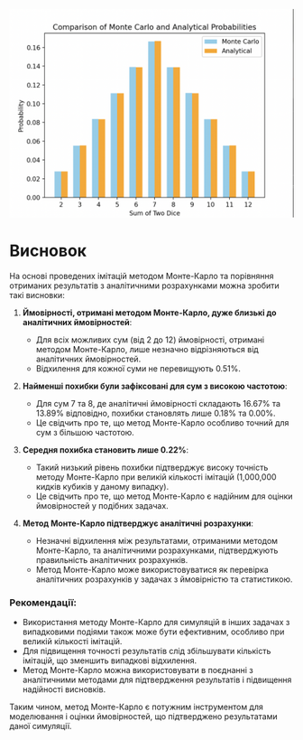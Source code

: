 ![alt text](image.png)

# Висновок

На основі проведених імітацій методом Монте-Карло та порівняння отриманих результатів з аналітичними розрахунками можна зробити такі висновки:

1. **Ймовірності, отримані методом Монте-Карло, дуже близькі до аналітичних ймовірностей**:

   - Для всіх можливих сум (від 2 до 12) ймовірності, отримані методом Монте-Карло, лише незначно відрізняються від аналітичних ймовірностей.
   - Відхилення для кожної суми не перевищують 0.51%.

2. **Найменші похибки були зафіксовані для сум з високою частотою**:

   - Для сум 7 та 8, де аналітичні ймовірності складають 16.67% та 13.89% відповідно, похибки становлять лише 0.18% та 0.00%.
   - Це свідчить про те, що метод Монте-Карло особливо точний для сум з більшою частотою.

3. **Середня похибка становить лише 0.22%**:

   - Такий низький рівень похибки підтверджує високу точність методу Монте-Карло при великій кількості імітацій (1,000,000 кидків кубиків у даному випадку).
   - Це свідчить про те, що метод Монте-Карло є надійним для оцінки ймовірностей у подібних задачах.

4. **Метод Монте-Карло підтверджує аналітичні розрахунки**:
   - Незначні відхилення між результатами, отриманими методом Монте-Карло, та аналітичними розрахунками, підтверджують правильність аналітичних розрахунків.
   - Метод Монте-Карло може використовуватися як перевірка аналітичних розрахунків у задачах з ймовірністю та статистикою.

### Рекомендації:

- Використання методу Монте-Карло для симуляцій в інших задачах з випадковими подіями також може бути ефективним, особливо при великій кількості імітацій.
- Для підвищення точності результатів слід збільшувати кількість імітацій, що зменшить випадкові відхилення.
- Метод Монте-Карло можна використовувати в поєднанні з аналітичними методами для підтвердження результатів і підвищення надійності висновків.

Таким чином, метод Монте-Карло є потужним інструментом для моделювання і оцінки ймовірностей, що підтверджено результатами даної симуляції.
